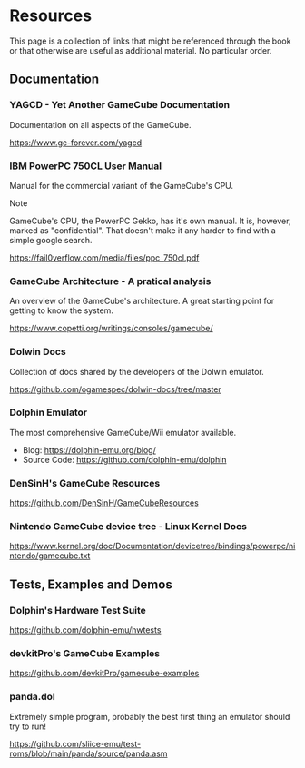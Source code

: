 # Resources

This page is a collection of links that might be referenced through the book or that otherwise are
useful as additional material. No particular order.

## Documentation

### YAGCD - Yet Another GameCube Documentation

Documentation on all aspects of the GameCube.

<https://www.gc-forever.com/yagcd>

### IBM PowerPC 750CL User Manual

Manual for the commercial variant of the GameCube's CPU.

> [!NOTE]
> GameCube's CPU, the PowerPC Gekko, has it's own manual. It is, however, marked as "confidential".
> That doesn't make it any harder to find with a simple google search.

<https://fail0verflow.com/media/files/ppc_750cl.pdf>

### GameCube Architecture - A pratical analysis

An overview of the GameCube's architecture. A great starting point for getting to know the system.

<https://www.copetti.org/writings/consoles/gamecube/>

### Dolwin Docs

Collection of docs shared by the developers of the Dolwin emulator.

<https://github.com/ogamespec/dolwin-docs/tree/master>

### Dolphin Emulator

The most comprehensive GameCube/Wii emulator available.

- Blog: <https://dolphin-emu.org/blog/>
- Source Code: <https://github.com/dolphin-emu/dolphin>

### DenSinH's GameCube Resources

<https://github.com/DenSinH/GameCubeResources>

### Nintendo GameCube device tree - Linux Kernel Docs

<https://www.kernel.org/doc/Documentation/devicetree/bindings/powerpc/nintendo/gamecube.txt>

## Tests, Examples and Demos

### Dolphin's Hardware Test Suite

<https://github.com/dolphin-emu/hwtests>

### devkitPro's GameCube Examples

<https://github.com/devkitPro/gamecube-examples>

### panda.dol

Extremely simple program, probably the best first thing an emulator should try to run!

<https://github.com/sliice-emu/test-roms/blob/main/panda/source/panda.asm>
